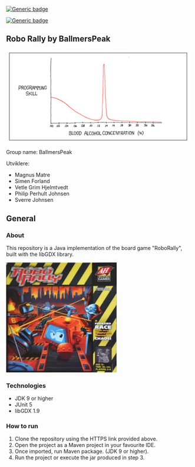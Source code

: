 [![Generic badge](https://img.shields.io/travis/com/inf112-v21/BalmersPeak/development?label=development&style=flat-square
)](https://shields.io/)

[![Generic badge](https://img.shields.io/travis/com/inf112-v21/BalmersPeak/master?label=master&style=flat-square
)](https://shields.io/)

## Robo Rally by BallmersPeak

<img src="assets/images/logo.jpg"  width="500">

Group name: BallmersPeak 

Utviklere:

-   Magnus Matre
-   Simen Forland
-   Vetle Grim Hjelmtvedt
-   Philip Perhult Johnsen
-   Sverre Johnsen

## General

### About 

This repository is a Java implementation of the board game "RoboRally", built with the libGDX library. 

<img src="assets/images/roborally.png"  width="300">

### Technologies
-   JDK 9 or higher
-   JUnit 5
-   libGDX 1.9

### How to run

1.  Clone the repository using the HTTPS link provided above.
2.  Open the project as a Maven project in your favourite IDE.
3.  Once imported, run Maven package. (JDK 9 or higher).
4.  Run the project or execute the jar produced in step 3.
